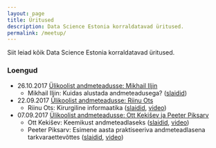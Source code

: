```yaml
---
layout: page
title: Üritused
description: Data Science Estonia korraldatavad üritused.
permalink: /meetup/
---
```


Siit leiad kõik Data Science Estonia korraldatavad üritused.

### Loengud

* 26.10.2017 [Ülikoolist andmeteadusse: Mikhail Iljin](https://www.facebook.com/events/146536032754919/)
  * Mikhail Iljin: Kuidas alustada andmeteadusega? ([slaidid](/assets/slides/2017-10-26-mikhail-iljin.pdf))
* 22.09.2017 [Ülikoolist andmeteadusse: Riinu Ots](https://www.facebook.com/events/209419069595890)
  * Riinu Ots: Kirurgiline informaatika ([slaidid](/assets/slides/2017-09-22-riinu-ots.pdf), [video](https://www.youtube.com/watch?v=-BKk5Z9p32A))
* 07.09.2017 [Ülikoolist andmeteadusse: Ott Kekišev ja Peeter Piksarv](https://www.facebook.com/events/167333777145938/)
  * Ott Kekišev: Keemikust andmeteadlaseks ([slaidid](/assets/slides/2017-09-07-ott-kekisev.pdf), [video](https://www.youtube.com/watch?v=vFb1KdF0P9U))
  * Peeter Piksarv: Esimene aasta praktiseeriva andmeteadlasena tarkvaraettevõttes ([slaidid](/assets/slides/2017-09-07-peeter-piksarv.pdf), [video](https://www.youtube.com/watch?v=NB--Pj5gp5g))